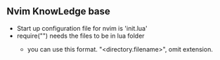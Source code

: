 ## Nvim KnowLedge base

- Start up configuration file for nvim is 'init.lua'
- require("<path>") needs the files to be in lua folder
   - you can use this format. "<directory.filename>", omit extension.